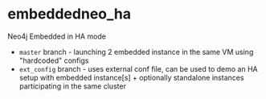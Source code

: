 # embeddedneo_ha
Neo4j Embedded in HA mode
- `master` branch - launching 2 embedded instance in the same VM using "hardcoded" configs
- `ext_config` branch - uses external conf file, can be used to demo an HA setup with embedded instance[s] + optionally standalone instances participating in the same cluster
